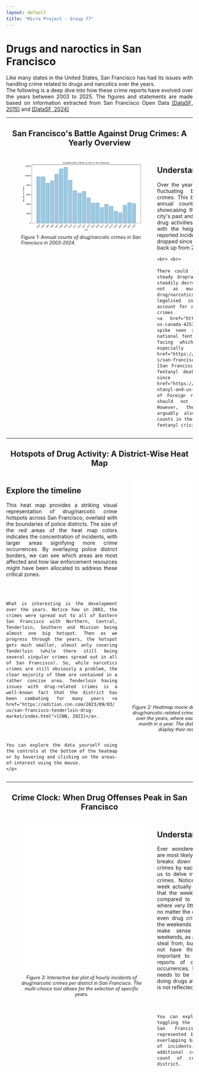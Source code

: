 ```yaml
---
layout: default
title: "Micro Project - Group 77"
---
```


<div class = "header" >
  <h1>Drugs and naroctics in San Francisco</h1>
</div>
<div class="introduction" markdown="1" style="max-width: 1200px; margin: 0 auto; text-align: justify; text-justify: inter-word;">
  Like many states in the United States, San Francisco has had its issues with handling crime related to drugs and narcotics over the years. <br>
  The following is a deep dive into how these crime reports have evolved over the years between 2003 to 2025. 
  The figures and statements are made based on information extracted from San Francisco Open Data <a href="https://data.sfgov.org/Public-Safety/Police-Department-Incident-Reports-2018-to-Present/wg3w-h783/about_data">[DataSF, 2015]</a> and <a href="https://data.sfgov.org/Public-Safety/Police-Department-Incident-Reports-Historical-2003/tmnf-yvry/about_data">[DataSF, 2024]</a> 
</div>

---

<div class = "figure-header" style="text-align: center; margin-bottom: 20px;">
  <h2>San Francisco's Battle Against Drug Crimes: A Yearly Overview</h2>
</div>

<div class="narrative-container" style="display: flex; align-items: flex-start; justify-content: space-between; width: 100%; max-width: 1200px; margin: 0 auto; overflow: hidden;">
  <figure class="image-container" style="flex: 1 1 65%; min-width: 65%; max-width: 65%; display: flex; justify-content: center; flex-direction: column; align-items: center;">
    <img src="/assets/figures/drug_crimes_by_year.png" alt="Figure 1" style="border:none; width: 100%; max-width: 100%; display: block;">
    <figcaption style="font-style: italic; font-size: 0.9em; margin-top: 5px;">Figure 1: Annual counts of drug/narcotic crimes in San Francisco in 2003-2024.</figcaption>
  </figure>
  <!-- <div class="image-container" style="flex: 1 1 65%; min-width: 65%; max-width: 65%; display: flex; justify-content: center;">
    <img src="/assets/figures/drug time series.png" alt="Figure 1" style="border:none; width: 100%; max-width: 100%; display: block;">
  </div> -->
  
  <div class="text-container" style="flex: 1 1 35%; min-width: 35%; max-width: 35%; text-align: justify; word-break: break-word; overflow-wrap: break-word; hyphens: auto; min-width: 300px;">
    <h2>Understanding the Data</h2>
    <p>Over the years, San Francisco has faced a fluctuating battle against drug-related crimes. This bar chart vividly illustrates the annual counts of drug/narcotic crimes, showcasing the peaks and troughs in the city's past and ongoing efforts to curb illegal drug activities. Each bar represents a year, with the height indicating the number of reported incidents. Notice how it has steadily dropped since 2009, but seems to be picking back up from 2022.
    
    <br> <br>

    There could be numerous causes for the steady droprate. Crime overall has been steadily decreasing in San Francisco, but not as much as is reflected in drug/narcotics. Recreational cannabis was legalised in 2018 which would also account for a drop in marijuanna-related crimes
    <a href="https://www.bbc.com/news/world-us-canada-42532776">[BBC, 2018]</a>. The spike seen in 2022 could reflect the national fentanyl crisis that America is facing which has hit San Francisco especially hard <a href="https://www.sfchronicle.com/projects/san-francisco-drug-overdose-deaths">[San Francisco Chronicle, 2025]</a>, but fentanyl deaths have been on the rise since 2016 <a href="https://www.cfr.org/backgrounder/fentanyl-and-us-opioid-epidemic">[Council of Foreign relations, 2025]</a>, so it should not only spike after 2022. However, the Corona epidemic could arguably also help explain the lower counts in the years 2019-2023 despite the fentanyl crisis.</p>
  </div>
</div>



---
<div class = "figure-header" style="text-align: center; margin-bottom: 20px;">
  <h2>Hotspots of Drug Activity: A District-Wise Heat Map</h2>
</div>

<div class="narrative-container" style="display: flex; align-items: flex-start; justify-content: space-between; width: 100%; max-width: 1200px; margin: 0 auto; overflow: hidden;">
  <div class="text-container" style="flex: 1 1 35%; min-width: 35%; max-width: 35%; text-align: justify; word-break: break-word; overflow-wrap: break-word; hyphens: auto; min-width: 300px;">
    <h2>Explore the timeline</h2>
    <p>This heat map provides a striking visual representation of drug/narcotic crime hotspots across San Francisco, overlaid with the boundaries of police districts. The size of the red areas of the heat map colors indicates the concentration of incidents, with larger areas signifying more crime occurrences. By overlaying police district borders, we can see which areas are most affected and how law enforcement resources might have been allocated to address these critical zones. 

  <br><br>

    What is interesting is the development over the years. Notice how in 2003, the crimes were spread out to all of Eastern San Francisco with Northern, Central, Tenderloin, Southern and Mission being almost one big hotspot. Then as we progress through the years, the hotspot gets much smaller, almost only covering Tenderloin (while there still being several singular crimes spread out in all of San Francisco). So, while narcotics crimes are still obviously a problem, the clear majority of them are contained in a rather concise area. Tenderloin having issues with drug-related crimes is a well-known fact that the district has been combating for many years <a href="https://edition.cnn.com/2023/09/03/us/san-francisco-tenderloin-drug-market/index.html">[CNN, 2023]</a>. 

  <br><br>

    You can explore the data yourself using the controls at the bottom of the heatmap or by hovering and clicking on the areas-of-interest using the mouse.  
    </p>
  </div>
  <!-- <div class="image-container" style="flex: 1 1 65%; min-width: 65%; max-width: 65%; display: flex; justify-content: center;">
    <iframe src="/assets/html/A2_san_francisco_heatmapwithtime.html" 
            style="border:none; width: 100%; height: 600px; max-width: 100%; display: block;"></iframe>
  </div> -->
  <figure class="image-container" style="flex: 1 1 65%; min-width: 65%; max-width: 65%; display: flex; flex-direction: column; align-items: center; justify-content: center;">
    <iframe src="/assets/html/A2_san_francisco_heatmapwithtime.html" 
            style="border:none; width: 100%; height: 600px; max-width: 100%; display: block;"></iframe>
    <figcaption style="font-style: italic; font-size: 0.9em; margin-top: 5px; text-align: center;">
      Figure 2: Heatmap movie diplaying the development of drug/narcotic-related crime incidents in San Fransisco over the years, where each frame corresponds to a month in a year. The districts are highlighted and display their respective counts. 
    </figcaption>
  </figure>

</div>


---

<div class = "figure-header" style="text-align: center; margin-bottom: 20px;">
  <h2>Crime Clock: When Drug Offenses Peak in San Francisco</h2>
</div>

<div class="narrative-container" style="display: flex; align-items: flex-start; justify-content: space-between; width: 100%; max-width: 1200px; margin: 0 auto; overflow: hidden;">
  <!-- <div class="image-container" style="flex: 1 1 65%; min-width: 65%; max-width: 65%; display: flex; justify-content: center;">
    <iframe src="/assets/html/Narcotic 24h by district 4.html" style="border: 1px solid transparent; width: 1000px; height: 600px; display: block; flex-grow: 1;"></iframe>
  </div> -->
  <!-- <figure class="image-container" style="flex: 1 1 65%; min-width: 65%; max-width: 65%; display: flex; justify-content: center; flex-direction: column; align-items: center;">
    <iframe src="/assets/html/drug_crime_plot.html" style="border: 1px solid transparent; width: 1000px; height: 600px; display: block; flex-grow: 1;"></iframe>
    <figcaption style="font-style: italic; font-size: 0.9em; margin-top: 5px;">Figure 3: Interactive bar plot of hourly incidents of drug/narcotic crimes per district in San Francisco. The multi-choice tool allows for the selection of specific years.</figcaption>
  </figure> -->
  <figure class="image-container" style="flex: 1 1 65%; min-width: 65%; max-width: 65%; display: flex; justify-content: center; flex-direction: column; align-items: center;">
    <iframe src="/assets/html/drug_crime_plot.html" style="border: 1px solid transparent; width: 100%; max-width: 800px; height: 400px; display: block; flex-grow: 1;"></iframe>
    <figcaption style="font-style: italic; font-size: 0.9em; margin-top: 5px; text-align: center;">
      Figure 3: Interactive bar plot of hourly incidents of drug/narcotic crimes per district in San Francisco. The multi-choice tool allows for the selection of specific years.
    </figcaption>
  </figure>
  <div class="text-container" style="flex: 1 1 35%; min-width: 35%; max-width: 35%; text-align: justify; word-break: break-word; overflow-wrap: break-word; hyphens: auto; min-width: 300px;">
    <h2>Understanding the Data</h2>
    <p>Ever wondered when drug-related crimes are most likely to occur? This interactive plot breaks down the number of drug/narcotic crimes by each hour of the day. This allows us to delve into the daily rhythms of drug crimes. Notice how much the day of the week actually affects crime rates. It is clear that the weekend sees less overall reports compared to weekdays - except for 5am where very little crime seems to occur at all no matter the day. It is interesting to see that even drug crimes seem to somewhat take the weekends off. For buglaries/theft it would make sense to see less crime over weekends, as people are home and harder to steal from, but the use of narcotics should not have this limitation. However, it is important to note that this data reflects reports of crimes and not the actual occurrences. For a crime to be reported it needs to be witnessed, and if people are doing drugs at home over the weekend that is not reflected in this data. 

  <br><br>

    You can explore this data yourself by toggling the various police districts in San Francisco. Each district is represented by a different color, with overlapping bars indicating the intensity of incidents. The hover tool provides additional context, showing the exact count of crimes for each hour and district.

  </p>
</div>
